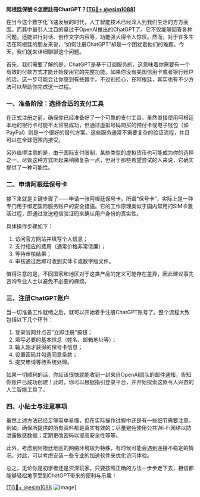 **阿根廷保號卡怎麽註冊ChatGPT？[[TG💪+ @esim1088](https://t.me/s/esim1088)]**

在当今这个数字化飞速发展的时代，人工智能技术已经深入到我们生活的方方面面。而其中最引人注目的莫过于OpenAI推出的ChatGPT了。它不仅能够回答各种问题，还能进行对话、创作文字内容等，功能强大得令人惊叹。然而，对于许多生活在阿根廷的朋友来说，“如何注册ChatGPT”却是一个困扰着他们的难题。今天，我们就来详细聊聊这个问题。

首先，我们需要了解的是，ChatGPT是基于订阅服务的，这意味着你需要有一个有效的付款方式才能开始使用它的完整功能。如果你没有美国信用卡或者银行账户的话，这一步可能会让你感到有些棘手。不过别担心，在阿根廷，其实也有不少方法可以帮助你完成这一过程。

### 一、准备阶段：选择合适的支付工具

在正式注册之前，确保你已经准备好了一个可靠的支付工具。虽然直接使用阿根廷本地的银行卡可能不太容易成功，但通过虚拟号码购买的预付卡或电子钱包（如PayPal）则是一个很好的替代方案。这些服务通常不需要复杂的验证流程，并且可以在全球范围内接受。

另外值得注意的是，由于国际支付限制，某些类型的虚拟货币也可能成为你的选择之一。尽管这种方式听起来稍微复杂一点，但对于那些希望尝试的人来说，它确实提供了一种可能性。

### 二、申请阿根廷保号卡

接下来就是关键步骤了——申请一张阿根廷保号卡。所谓“保号卡”，实际上是一种专门用于绑定国际服务账户的安全措施。它的工作原理类似于国内常用的SIM卡激活过程，即通过发送短信验证码来确认用户身份的真实性。

具体操作步骤如下：

1. 访问官方网站并填写个人信息；
2. 支付相应的费用（通常价格非常低廉）；
3. 等待审核结果；
4. 审核通过后即可收到实体卡或数字版文件。

值得注意的是，不同国家和地区对于这类产品的定义可能存在差异，因此建议事先咨询专业人士以避免不必要的麻烦。

### 三、注册ChatGPT账户

当一切准备工作就绪之后，就可以开始着手注册ChatGPT账号了。整个流程大致包括以下几个环节：

1. 登录官网并点击“立即注册”按钮；
2. 填写必要的基本信息（姓名、邮箱地址等）；
3. 输入刚才获得的保号卡信息；
4. 设置密码并勾选同意条款；
5. 提交申请等待系统处理。

如果一切顺利的话，你应该很快就能收到一封来自OpenAI团队的邮件通知，告知你账户已成功创建！此时，你可以根据指引登录平台，并开始探索这款令人兴奋的人工智能工具了。

### 四、小贴士与注意事项

虽然上述方法已经足够简单易懂，但在实际操作过程中还是有一些细节需要注意。例如，确保所提供的所有资料都是真实有效的；尽量避免使用公共Wi-Fi网络以防泄露敏感数据；定期更改密码以提高安全性等等。

此外，考虑到阿根廷地区的网络环境较为特殊，有时候可能会遇到连接不稳定的情况。对此，可以考虑安装一些专业的加速软件来优化访问体验。

总之，无论你是初学者还是资深玩家，只要按照正确的方法一步步走下去，相信都能够轻松地享受到ChatGPT带来的便利与乐趣！

[[TG💪+ @esim1088](https://t.me/s/esim1088) ![Image](https://i.postimg.cc/4NQfJmqS/Snipaste-2025-05-13-00-14-12.png)]